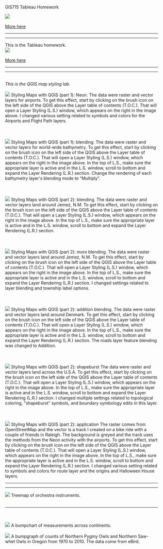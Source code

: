 GIS715 Tableau Homework
<html lang="en">
<head>
  <meta charset="utf-8">

  <meta name="description" content="The HTML5 Herald">
  <meta name="author" content="SitePoint">

  <link rel="stylesheet" href="css/styles.css?v=1.0">

</head>

<body>
  <script src="js/scripts.js"></script>
  <div class='tableauPlaceholder' id='viz1614812260612' style='position: relative'>
    <noscript>
    <a href='#'>
    <img alt=' ' src='https:&#47;&#47;public.tableau.com&#47;static&#47;images&#47;El&#47;ElectionResults2016WinnerbyCounty&#47;Story1&#47;1_rss.png' style='border: none' />
    </a></noscript><object class='tableauViz'  style='display:none;'>
    <param name='host_url' value='https%3A%2F%2Fpublic.tableau.com%2F' /> 
    <param name='embed_code_version' value='3' /> 
    <param name='site_root' value='' />
    <param name='name' value='ElectionResults2016WinnerbyCounty&#47;Story1' />
    <param name='tabs' value='no' />
    <param name='toolbar' value='yes' />
    <param name='static_image' value='https:&#47;&#47;public.tableau.com&#47;static&#47;images&#47;El&#47;ElectionResults2016WinnerbyCounty&#47;Story1&#47;1.png' />
    <param name='animate_transition' value='yes' />
    <param name='display_static_image' value='yes' />
    <param name='display_spinner' value='yes' />
    <param name='display_overlay' value='yes' />
    <param name='display_count' value='yes' />
    <param name='language' value='en' />
    <param name='filter' value='publish=yes' />
    </object>
  </div>                
    <script type='text/javascript'>
          var divElement = document.getElementById('viz1614812260612');
          var vizElement = divElement.getElementsByTagName('object')[0];
          vizElement.style.width='1016px';
          vizElement.style.height='991px';
          var scriptElement = document.createElement('script');
          scriptElement.src = 'https://public.tableau.com/javascripts/api/viz_v1.js';
          vizElement.parentNode.insertBefore(scriptElement, vizElement);                
  </script>
</body>
</html>

<br>
<a href='https://public.tableau.com/profile/john.polo#!/vizhome/ElectionResults2016WinnerbyCounty/Story1?publish=yes'>More here</a>
<hr>
<hr>
This is the Tableau homework.

<!doctype html>

<html lang="en">
<head>
  <meta charset="utf-8">

  <title>Tableau Homework</title>
  <meta name="description" content="The HTML5 Herald">
  <meta name="author" content="SitePoint">

  <link rel="stylesheet" href="css/styles.css?v=1.0">

</head>

<body>
  <script src="js/scripts.js"></script>
  <div class='tableauPlaceholder' id='viz1614819787401' style='position: relative'>
  <noscript>
  <a href='#'>
	<img alt=' ' src='https:&#47;&#47;public.tableau.com&#47;static&#47;images&#47;Ho&#47;Homework2_16133390334720&#47;Lateblight2015&#47;1_rss.png' style='border: none' />
	</a>
	</noscript>
	<object class='tableauViz'  style='display:none;'>
	<param name='host_url' value='https%3A%2F%2Fpublic.tableau.com%2F' /> 
	<param name='embed_code_version' value='3' /> 
	<param name='site_root' value='' />
	<param name='name' value='Homework2_16133390334720&#47;Lateblight2015' />
	<param name='tabs' value='yes' />
	<param name='toolbar' value='yes' />
	<param name='static_image' value='https:&#47;&#47;public.tableau.com&#47;static&#47;images&#47;Ho&#47;Homework2_16133390334720&#47;Lateblight2015&#47;1.png' /> 
	<param name='animate_transition' value='yes' />
	<param name='display_static_image' value='yes' />
	<param name='display_spinner' value='yes' />
	<param name='display_overlay' value='yes' />
	<param name='display_count' value='yes' />
	<param name='language' value='en' />
	<param name='filter' value='publish=yes' />
	</object>
	</div>                
	<script type='text/javascript'>                    
	var divElement = document.getElementById('viz1614819787401');
	var vizElement = divElement.getElementsByTagName('object')[0];
	if ( divElement.offsetWidth > 800 ) 
		{ vizElement.style.minWidth='420px';
			vizElement.style.maxWidth='100%';
			vizElement.style.minHeight='610px';
			vizElement.style.maxHeight=(divElement.offsetWidth*0.75)+'px';
    } 
	else 
	if ( divElement.offsetWidth > 500 )
		{ vizElement.style.minWidth='420px';vizElement.style.maxWidth='100%';
		  vizElement.style.minHeight='610px';
		  vizElement.style.maxHeight=(divElement.offsetWidth*0.75)+'px';
    } 
	else 
		{ vizElement.style.width='100%';
		  vizElement.style.minHeight='750px';
		  vizElement.style.maxHeight=(divElement.offsetWidth*1.77)+'px';
		}
		var scriptElement = document.createElement('script');
		scriptElement.src = 'https://public.tableau.com/javascripts/api/viz_v1.js';                    
    vizElement.parentNode.insertBefore(scriptElement, vizElement);                
	</script>
  
  
  
</body>
</html>
               
<br>
<a href='https://public.tableau.com/profile/john.polo#!/vizhome/Homework2_16133390334720/Lateblight2015?publish=yes'>More here</a>
<br>
<hr>
<hr>
<br>
<i>This is the QGIS map styling lab.</i>
<br>
<br>
<img src='https://user-images.githubusercontent.com/68556651/108634995-b059a900-744a-11eb-848c-959f78bb342c.jpg'>
Styling Maps with QGIS (part 1): Neon.
The data were raster and vector layers for airports. To get this effect, start by clicking on the brush icon on the left side of the QGIS above the Layer table of contents (T.O.C.). That will open a Layer Styling (L.S.) window, which appears on the right in the image above. I changed various setting related to symbols and colors for the Airports and Flight Path layers. 
<br>
<br>
<br>
<br>
<img src='https://user-images.githubusercontent.com/68556651/108635112-74731380-744b-11eb-878e-131210e32bbd.jpg'>
Styling Maps with QGIS (part 1): blending.
The data were raster and vector layers for world-wide bathymetry. To get this effect, start by clicking on the brush icon on the left side of the QGIS above the Layer table of contents (T.O.C.). That will open a Layer Styling (L.S.) window, which appears on the right in the image above. In the top of L.S., make sure the appropriate layer is active and in the L.S. window, scroll to bottom and expand the Layer Rendering (L.R.) section. Change the rendering of each bathymetry layer's blending mode to “Multiply”.
<br>
<br>
<br>
<br>
<img src='https://user-images.githubusercontent.com/68556651/108635177-f8c59680-744b-11eb-9002-8b1dad77ac87.jpg'>
Styling Maps with QGIS (part 2): blending.
The data were raster and vector layers land around Jemez, N.M. To get this effect, start by clicking on the brush icon on the left side of the QGIS above the Layer table of contents (T.O.C.). That will open a Layer Styling (L.S.) window, which appears on the right in the image above. In the top of L.S., make sure the appropriate layer is active and in the L.S. window, scroll to bottom and expand the Layer Rendering (L.R.) section. 
<br>
<br>
<br>
<br>
<img src='https://user-images.githubusercontent.com/68556651/108635223-5823a680-744c-11eb-8380-fd4eae9857d1.jpg'>
Styling Maps with QGIS (part 2): more blending.
The data were raster and vector layers land around Jemez, N.M. To get this effect, start by clicking on the brush icon on the left side of the QGIS above the Layer table of contents (T.O.C.). That will open a Layer Styling (L.S.) window, which appears on the right in the image above. In the top of L.S., make sure the appropriate layer is active and in the L.S. window, scroll to bottom and expand the Layer Rendering (L.R.) section. I changed settings related to layer blending and township label options.
<br>
<br>
<br>
<br>
<img src='https://user-images.githubusercontent.com/68556651/108635253-80aba080-744c-11eb-8c50-1b4b271e75d0.jpg'>
Styling Maps with QGIS (part 2): addition blending.
The data were raster and vector layers land around Denmark. To get this effect, start by clicking on the brush icon on the left side of the QGIS above the Layer table of contents (T.O.C.). That will open a Layer Styling (L.S.) window, which appears on the right in the image above. In the top of L.S., make sure the appropriate layer is active and in the L.S. window, scroll to bottom and expand the Layer Rendering (L.R.) section. The roads layer feature blending was changed to Addition.
<br>
<br>
<br>
<br>
<img src='https://user-images.githubusercontent.com/68556651/108635283-ac2e8b00-744c-11eb-8521-d0f597b54533.jpg'>
Styling Maps with QGIS (part 2): shapeburst
The data were raster and vector layers land across the U.S.A. To get this effect, start by clicking on the brush icon on the left side of the QGIS above the Layer table of contents (T.O.C.). That will open a Layer Styling (L.S.) window, which appears on the right in the image above. In the top of L.S., make sure the appropriate layer is active and in the L.S. window, scroll to bottom and expand the Layer Rendering (L.R.) section. I changed multiple settings related to topological coloring, "shapeburst" symbols, and boundary symbology edits in this layer.
<br>
<br>
<br>
<br>
<img src='https://user-images.githubusercontent.com/68556651/109096132-fb91e700-76ea-11eb-99e2-9bd0ca855e0c.png'>
Styling Maps with QGIS (part 2): application
The raster comes from OpenStreetMap and the vector is a track I created on a bike ride with a couple of friends in Raleigh. The background is greyed and the track uses the methods from the Neon activity with the airports. To get this effect, start by clicking on the brush icon on the left side of the QGIS above the Layer table of contents (T.O.C.). That will open a Layer Styling (L.S.) window, which appears on the right in the image above. In the top of L.S., make sure the appropriate layer is active and in the L.S. window, scroll to bottom and expand the Layer Rendering (L.R.) section. I changed various setting related to symbols and colors for route layer and the origins and Halloween House layers.

<hr>
<hr>

<img src='https://user-images.githubusercontent.com/68556651/112770319-33df5a80-8ff4-11eb-9db5-5eba915235e2.png'>
Treemap of orchestra instruments.
<br>
<br>

<hr>
<br>
<br>

<img src='https://user-images.githubusercontent.com/68556651/112770404-a3554a00-8ff4-11eb-86a7-4e8a2e51a0b8.png'>
A bumpchart of measurements across continents.

<br>
<br>
<img src='https://user-images.githubusercontent.com/68556651/112770586-4dcd6d00-8ff5-11eb-81a0-1885f51d2bce.png'>
A bumpgraph of counts of Northern Pygmy Owls and Northern Saw-whet Owls in Oregon from 1970 to 2010. The data come from eBird.
<br>
<br>
<br>
<br>
